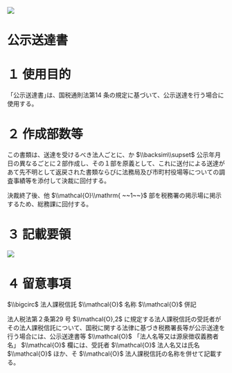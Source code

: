 ![](https://www.nta.go.jp/tmp/936bffa8-33d7-4bdf-be4b-30a30bfe73a2/images/71c2ae638f56a195b7a947fa82fe63653124cc71216e0a8dc30bdeb28c4c4d49.jpg)

# 公示送達書

# １ 使用目的

「公示送達書｣は、国税通則法第14 条の規定に基づいて、公示送達を行う場合に使用する。

# ２ 作成部数等

この書類は、送達を受けるべき法人ごとに、か $\\backsim\\supset$ 公示年月日の異なるごとに２部作成し、その１部を原義として、これに送付による送達があて先不明として返戻された書類ならびに法務局及び市町村役場等についての調査事績等を添付して決裁に回付する。

決裁終了後、他 $\\mathcal{O}\\mathrm{ ~~1~~}$ 部を税務署の掲示場に掲示するため、総務課に回付する。

# ３ 記載要領

![](https://www.nta.go.jp/tmp/936bffa8-33d7-4bdf-be4b-30a30bfe73a2/images/b43dbe3b4b4e5b6dd31e908b4fa999c691f51fe18c832cb9bdf17984185681e6.jpg)

# ４ 留意事項

$\\bigcirc$ 法人課税信託 $\\mathcal{O}$ 名称 $\\mathcal{O}$ 併記

法人税法第２条第29 号 $\\mathcal{O},2$ に規定する法人課税信託の受託者がその法人課税信託について、国税に関する法律に基づき税務署長等が公示送達を行う場合には、公示送達書等 $\\mathcal{O}$ 「法人名等又は源泉徴収義務者名」 $\\mathcal{O}$ 欄には、受託者 $\\mathcal{O}$ 法人名又は氏名 $\\mathcal{O}$ ほか、そ $\\mathcal{O}$ 法人課税信託の名称を併せて記載する。